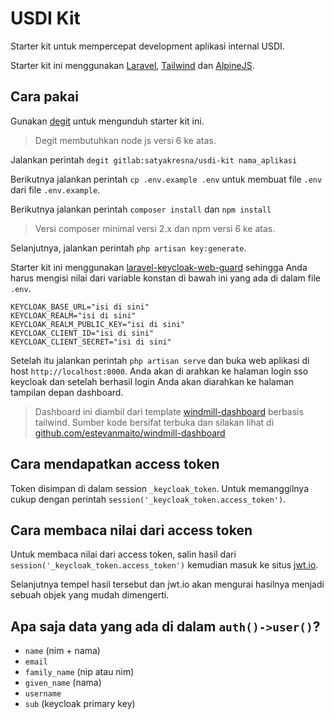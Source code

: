 # USDI Kit

Starter kit untuk mempercepat development aplikasi internal USDI.

Starter kit ini menggunakan [Laravel](https://laravel.com/), [Tailwind](https://tailwindcss.com/) dan [AlpineJS](https://github.com/alpinejs/alpine).

## Cara pakai

Gunakan [degit](https://github.com/Rich-Harris/degit) untuk mengunduh starter kit ini.

> Degit membutuhkan node js versi 6 ke atas.

Jalankan perintah `degit gitlab:satyakresna/usdi-kit nama_aplikasi`

Berikutnya jalankan perintah `cp .env.example .env` untuk membuat file `.env` dari file `.env.example`.

Berikutnya jalankan perintah `composer install` dan `npm install`

> Versi composer minimal versi 2.x dan npm versi 6 ke atas.

Selanjutnya, jalankan perintah `php artisan key:generate`.

Starter kit ini menggunakan [laravel-keycloak-web-guard](https://github.com/Vizir/laravel-keycloak-web-guard) sehingga Anda harus mengisi nilai dari variable konstan di bawah ini yang ada di dalam file `.env`.

```
KEYCLOAK_BASE_URL="isi di sini"
KEYCLOAK_REALM="isi di sini"
KEYCLOAK_REALM_PUBLIC_KEY="isi di sini"
KEYCLOAK_CLIENT_ID="isi di sini"
KEYCLOAK_CLIENT_SECRET="isi di sini"
```

Setelah itu jalankan perintah `php artisan serve` dan buka web aplikasi di host `http://localhost:8000`. Anda akan di arahkan ke halaman login sso keycloak dan setelah berhasil login Anda akan diarahkan ke halaman tampilan depan dashboard.

> Dashboard ini diambil dari template [windmill-dashboard](https://windmill-dashboard.vercel.app/) berbasis tailwind. Sumber kode bersifat terbuka dan silakan lihat di [github.com/estevanmaito/windmill-dashboard](https://github.com/estevanmaito/windmill-dashboard)

## Cara mendapatkan access token

Token disimpan di dalam session `_keycloak_token`. Untuk memanggilnya cukup dengan perintah `session('_keycloak_token.access_token')`.

## Cara membaca nilai dari access token

Untuk membaca nilai dari access token, salin hasil dari `session('_keycloak_token.access_token')` kemudian masuk ke situs [jwt.io](https://jwt.io). 

Selanjutnya tempel hasil tersebut dan jwt.io akan mengurai hasilnya menjadi sebuah objek yang mudah dimengerti.

## Apa saja data yang ada di dalam `auth()->user()`?

- `name` (nim + nama)
- `email`
- `family_name` (nip atau nim)
- `given_name` (nama)
- `username`
- `sub` (keycloak primary key)